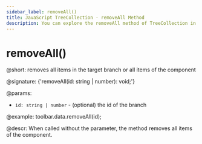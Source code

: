 ```yaml
---
sidebar_label: removeAll()
title: JavaScript TreeCollection - removeAll Method 
description: You can explore the removeAll method of TreeCollection in the documentation of the DHTMLX JavaScript UI library. Browse developer guides and API reference, try out code examples and live demos, and download a free 30-day evaluation version of DHTMLX Suite.
---
```


# removeAll()

@short: removes all items in the target branch or all items of the component

@signature: {'removeAll(id: string | number): void;'}

@params:

- `id: string | number` - (optional) the id of the branch

@example:
toolbar.data.removeAll(id);

@descr:
When called without the parameter, the method removes all items of the component.